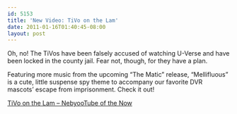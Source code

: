 ```yaml
---
id: 5153
title: 'New Video: TiVo on the Lam'
date: 2011-01-16T01:40:45-08:00
layout: post
---
```

Oh, no! The TiVos have been falsely accused of watching U-Verse and have been locked in the county jail. Fear not, though, for they have a plan.

Featuring more music from the upcoming &#8220;The Matic&#8221; release, &#8220;Mellifluous&#8221; is a cute, little suspense spy theme to accompany our favorite DVR mascots&#8217; escape from imprisonment. Check it out!

[TiVo on the Lam &#8211; NebyooTube of the Now](http://www.youtube.com/watch?v=aS525JYfNG8)
